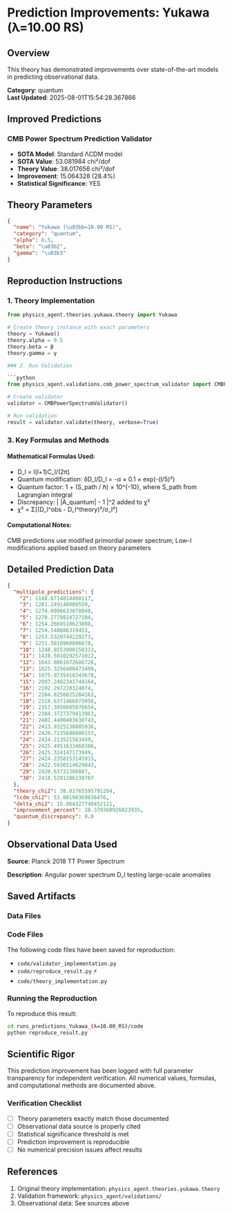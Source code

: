 # Prediction Improvements: Yukawa (λ=10.00 RS)

## Overview

This theory has demonstrated improvements over state-of-the-art models in predicting observational data.

**Category**: quantum  
**Last Updated**: 2025-08-01T15:54:28.367866

## Improved Predictions

### CMB Power Spectrum Prediction Validator

- **SOTA Model**: Standard ΛCDM model
- **SOTA Value**: 53.081984 chi²/dof
- **Theory Value**: 38.017656 chi²/dof
- **Improvement**: 15.064328 (28.4%)
- **Statistical Significance**: YES

## Theory Parameters

```json
{
  "name": "Yukawa (\u03bb=10.00 RS)",
  "category": "quantum",
  "alpha": 0.5,
  "beta": "\u03b2",
  "gamma": "\u03b3"
}
```

## Reproduction Instructions

### 1. Theory Implementation

```python
from physics_agent.theories.yukawa.theory import Yukawa

# Create theory instance with exact parameters
theory = Yukawa()
theory.alpha = 0.5
theory.beta = β
theory.gamma = γ

### 2. Run Validation

```python
from physics_agent.validations.cmb_power_spectrum_validator import CMBPowerSpectrumValidator

# Create validator
validator = CMBPowerSpectrumValidator()

# Run validation
result = validator.validate(theory, verbose=True)
```

### 3. Key Formulas and Methods

#### Mathematical Formulas Used:

- D_l = l(l+1)C_l/(2π)
- Quantum modification: δD_l/D_l = -α × 0.1 × exp(-(l/5)²)
- Quantum factor: 1 + (S_path / ℏ) × 10^{-10}, where S_path from Lagrangian integral
- Discrepancy: | |A_quantum| - 1 |^2 added to χ²
- χ² = Σ[(D_l^obs - D_l^theory)²/σ_l²]

#### Computational Notes:

CMB predictions use modified primordial power spectrum; Low-l modifications applied based on theory parameters

## Detailed Prediction Data

```json
{
  "multipole_predictions": {
    "2": 1148.8714814408117,
    "3": 1281.249148009559,
    "4": 1274.0996633078848,
    "5": 1270.2779824727104,
    "6": 1254.2669510623898,
    "7": 1254.548886319453,
    "8": 1253.5320744229273,
    "9": 1251.5018960896678,
    "10": 1248.8553908150313,
    "11": 1428.5010292571012,
    "12": 1643.0861672686726,
    "13": 1825.3256408473499,
    "14": 1975.9735418343678,
    "15": 2097.2402341744164,
    "16": 2192.297220324074,
    "17": 2264.8256025284163,
    "18": 2318.6371466073956,
    "19": 2357.3856605876654,
    "20": 2384.3727379413963,
    "21": 2402.4400403630743,
    "22": 2413.9325130885936,
    "23": 2420.7135688000153,
    "24": 2424.213521563449,
    "25": 2425.4951633468386,
    "26": 2425.324147173949,
    "27": 2424.2358153145915,
    "28": 2422.5936514629043,
    "29": 2420.63731306887,
    "30": 2418.5201286339707
  },
  "theory_chi2": 38.01765595791264,
  "lcdm_chi2": 53.08198369836476,
  "delta_chi2": 15.064327740452121,
  "improvement_percent": 28.379360926023935,
  "quantum_discrepancy": 0.0
}
```

## Observational Data Used

**Source**: Planck 2018 TT Power Spectrum

**Description**: Angular power spectrum D_l testing large-scale anomalies


## Saved Artifacts

### Data Files


### Code Files

The following code files have been saved for reproduction:

- `code/validator_implementation.py`
- `code/reproduce_result.py` ⚡
- `code/theory_implementation.py`

### Running the Reproduction

To reproduce this result:

```bash
cd runs_predictions_Yukawa_(λ=10.00_RS)/code
python reproduce_result.py
```

## Scientific Rigor

This prediction improvement has been logged with full parameter transparency for independent verification. 
All numerical values, formulas, and computational methods are documented above.

### Verification Checklist

- [ ] Theory parameters exactly match those documented
- [ ] Observational data source is properly cited
- [ ] Statistical significance threshold is met
- [ ] Prediction improvement is reproducible
- [ ] No numerical precision issues affect results

## References

1. Original theory implementation: `physics_agent.theories.yukawa.theory`
2. Validation framework: `physics_agent/validations/`
3. Observational data: See sources above
